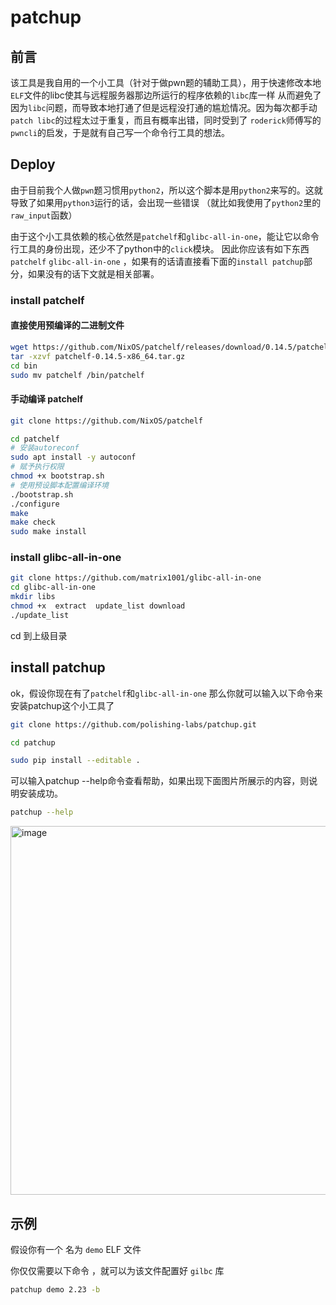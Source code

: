 # patchup

## 前言

该工具是我自用的一个小工具（针对于做pwn题的辅助工具），用于快速修改本地`ELF`文件的libc使其与远程服务器那边所运行的程序依赖的`libc`库一样
从而避免了因为`libc`问题，而导致本地打通了但是远程没打通的尴尬情况。因为每次都手动`patch libc`的过程太过于重复，而且有概率出错，同时受到了
`roderick`师傅写的`pwncli`的启发，于是就有自己写一个命令行工具的想法。

## Deploy

由于目前我个人做`pwn`题习惯用`python2`，所以这个脚本是用`python2`来写的。这就导致了如果用`python3`运行的话，会出现一些错误
（就比如我使用了`python2`里的`raw_input`函数）

由于这个小工具依赖的核心依然是`patchelf`和`glibc-all-in-one`，能让它以命令行工具的身份出现，还少不了python中的`click`模块。
因此你应该有如下东西 `patchelf`   `glibc-all-in-one` ，如果有的话请直接看下面的`install patchup`部分，如果没有的话下文就是相关部署。

### install patchelf

#### 直接使用预编译的二进制文件

```bash
wget https://github.com/NixOS/patchelf/releases/download/0.14.5/patchelf-0.14.5-x86_64.tar.gz
tar -xzvf patchelf-0.14.5-x86_64.tar.gz
cd bin
sudo mv patchelf /bin/patchelf
```

#### 手动编译 patchelf

```bash
git clone https://github.com/NixOS/patchelf

cd patchelf
# 安装autoreconf
sudo apt install -y autoconf
# 赋予执行权限
chmod +x bootstrap.sh
# 使用预设脚本配置编译环境
./bootstrap.sh
./configure
make
make check
sudo make install
```



### install glibc-all-in-one

```bash
git clone https://github.com/matrix1001/glibc-all-in-one
cd glibc-all-in-one
mkdir libs
chmod +x  extract  update_list download
./update_list
```

cd 到上级目录

## install patchup
ok，假设你现在有了`patchelf`和`glibc-all-in-one` 那么你就可以输入以下命令来安装patchup这个小工具了 
```bash
git clone https://github.com/polishing-labs/patchup.git

cd patchup

sudo pip install --editable .

```

可以输入patchup --help命令查看帮助，如果出现下面图片所展示的内容，则说明安装成功。

```bash
patchup --help
```
<img width="590" alt="image" src="https://user-images.githubusercontent.com/93199623/167239534-2b50e226-be80-437e-80a7-fedbd7a752a5.png">



## 示例

假设你有一个 名为 `demo`  ELF 文件

你仅仅需要以下命令 ，就可以为该文件配置好 `gilbc` 库

```bash
patchup demo 2.23 -b
```

